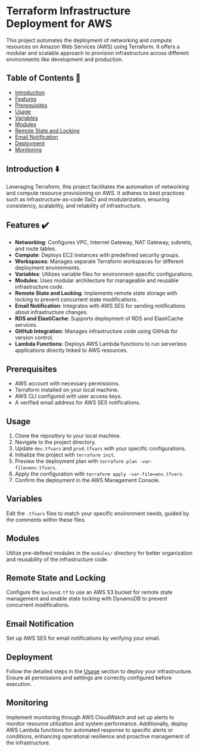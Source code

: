 # Terraform Infrastructure Deployment for AWS

This project automates the deployment of networking and compute resources on Amazon Web Services (AWS) using Terraform. It offers a modular and scalable approach to provision infrastructure across different environments like development and production.

## Table of Contents 📌
- [Introduction](#introduction)
- [Features](#features)
- [Prerequisites](#prerequisites)
- [Usage](#usage)
- [Variables](#variables)
- [Modules](#modules)
- [Remote State and Locking](#remote-state-and-locking)
- [Email Notification](#email-notification)
- [Deployment](#deployment)
- [Monitoring](#monitoring)

## Introduction ⬇️
Leveraging Terraform, this project facilitates the automation of networking and compute resource provisioning on AWS. It adheres to best practices such as infrastructure-as-code (IaC) and modularization, ensuring consistency, scalability, and reliability of infrastructure.

## Features ✔️
- **Networking**: Configures VPC, Internet Gateway, NAT Gateway, subnets, and route tables.
- **Compute**: Deploys EC2 instances with predefined security groups.
- **Workspaces**: Manages separate Terraform workspaces for different deployment environments.
- **Variables**: Utilizes variable files for environment-specific configurations.
- **Modules**: Uses modular architecture for manageable and reusable infrastructure code.
- **Remote State and Locking**: Implements remote state storage with locking to prevent concurrent state modifications.
- **Email Notification**: Integrates with AWS SES for sending notifications about infrastructure changes.
- **RDS and ElastiCache**: Supports deployment of RDS and ElastiCache services.
- **GitHub Integration**: Manages infrastructure code using GitHub for version control.
- **Lambda Functions**: Deploys AWS Lambda functions to run serverless applications directly linked to AWS resources.

## Prerequisites 
- AWS account with necessary permissions.
- Terraform installed on your local machine.
- AWS CLI configured with user access keys.
- A verified email address for AWS SES notifications.

## Usage 
1. Clone the repository to your local machine.
2. Navigate to the project directory.
3. Update `dev.tfvars` and `prod.tfvars` with your specific configurations.
4. Initialize the project with `terraform init`.
5. Preview the deployment plan with `terraform plan -var-file=env.tfvars`.
6. Apply the configuration with `terraform apply -var-file=env.tfvars`.
7. Confirm the deployment in the AWS Management Console.

## Variables
Edit the `.tfvars` files to match your specific environment needs, guided by the comments within these files.

## Modules
Utilize pre-defined modules in the `modules/` directory for better organization and reusability of the infrastructure code.

## Remote State and Locking
Configure the `backend.tf` to use an AWS S3 bucket for remote state management and enable state locking with DynamoDB to prevent concurrent modifications.

## Email Notification
Set up AWS SES for email notifications by verifying your email.

## Deployment
Follow the detailed steps in the [Usage](#usage) section to deploy your infrastructure. Ensure all permissions and settings are correctly configured before execution.

## Monitoring
Implement monitoring through AWS CloudWatch and set up alerts to monitor resource utilization and system performance. Additionally, deploy AWS Lambda functions for automated response to specific alerts or conditions, enhancing operational resilience and proactive management of the infrastructure.

